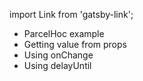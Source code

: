import Link from 'gatsby-link';

* <Link to="/examples/parcelhoc-example">ParcelHoc example</Link>
* <Link to="/examples/parcelhoc-valuefromprops">Getting value from props</Link>
* <Link to="/examples/parcelhoc-onchange">Using onChange</Link>
* <Link to="/examples/parcelhoc-delayuntil">Using delayUntil</Link>
